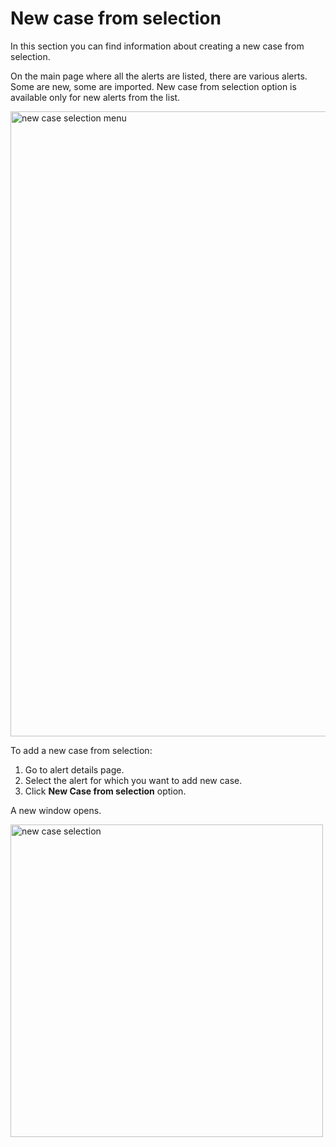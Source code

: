 # New case from selection

In this section you can find information about creating a new case from selection. 

On the main page where all the alerts are listed, there are various alerts. Some are new, some are imported. New case from selection option is available only for new alerts from the list. 

<img src="../images/alerts-actions.png" alt="new case selection menu" width="1000" height="1000"/>

To add a new case from selection:

1. Go to alert details page.
1. Select the alert for which you want to add new case.
1. Click **New Case from selection** option.

A new window opens.

<img src="../images/alerts-newcase-from-selection.png" alt="new case selection" width="500" height="500"/>
